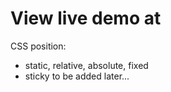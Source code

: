 # View live demo at 
CSS position:
- static, relative, absolute, fixed 
- sticky to be added later...
